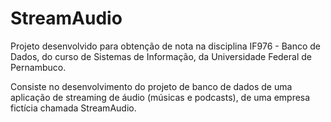 # StreamAudio

Projeto desenvolvido para obtenção de nota na disciplina IF976 - Banco de Dados, do curso de Sistemas de Informação, da Universidade Federal de Pernambuco.

Consiste no desenvolvimento do projeto de banco de dados de uma aplicação de streaming de áudio (músicas e podcasts), de uma empresa fictícia chamada StreamAudio.
